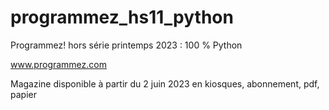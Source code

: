 # programmez_hs11_python

Programmez! hors série printemps 2023 : 100 % Python

www.programmez.com

Magazine disponible à partir du 2 juin 2023 en kiosques, abonnement, pdf, papier
